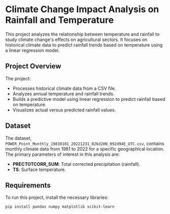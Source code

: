 # Climate Change Impact Analysis on Rainfall and Temperature

This project analyzes the relationship between temperature and rainfall to study climate change's effects on agricultural sectors. It focuses on historical climate data to predict rainfall trends based on temperature using a linear regression model.

## Project Overview

The project:
- Processes historical climate data from a CSV file.
- Analyzes annual temperature and rainfall trends.
- Builds a predictive model using linear regression to predict rainfall based on temperature.
- Visualizes actual versus predicted rainfall values.

## Dataset

The dataset, `POWER_Point_Monthly_19810101_20221231_026d20N_092d94E_UTC.csv`, contains monthly climate data from 1981 to 2022 for a specific geographical location. The primary parameters of interest in this analysis are:
- **PRECTOTCORR_SUM**: Total corrected precipitation (rainfall).
- **TS**: Surface temperature.

## Requirements

To run this project, install the necessary libraries:
```bash
pip install pandas numpy matplotlib scikit-learn
